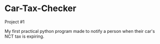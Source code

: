 # Car-Tax-Checker
Project #1

My first practical python program made to notify a person when their car's NCT tax is expiring.
